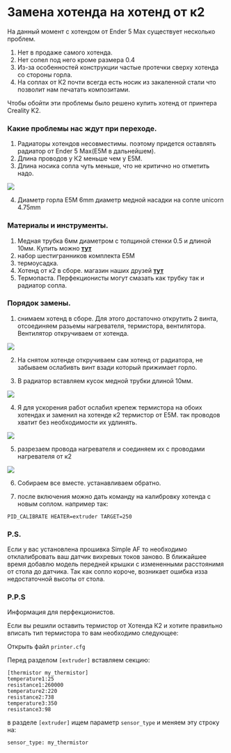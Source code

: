 # Замена хотенда на хотенд от к2

На данный момент с хотендом от Ender 5 Max существует несколько проблем.
1. Нет в продаже самого хотенда.
2. Нет сопел под него кроме размера 0.4
3. Из-за оcобенностей конструкции частые протечки сверху хотенда со стороны горла.
4. На соплах от К2 почти всегда есть носик из закаленной стали что позволит нам печатать композитами.

Чтобы обойти эти проблемы было решено купить хотенд от принтера Creality K2.

### Какие проблемы нас ждут при переходе.

1. Радиаторы хотендов несовместимы. поэтому придется оставлять радиатор от Ender 5 Max(E5M в дальнейшем).
2. Длина проводов у К2 меньше чем у E5M.
3. Длина носика сопла чуть меньше, что не критично но отметить надо.

![](/images/hotend_compare.jpg)

4. Диаметр горла Е5М 6mm диаметр медной насадки на сопле unicorn 4.75mm

### Материалы и инструменты. 

1. Медная трубка 6мм диаметром с толщиной стенки 0.5 и длиной 10мм. Купить можно [**тут**](https://prodiel.ru/trubka-mednaya-m2t-6-kh-05-mm-1-metr)
2. набор шестигранников комплекта Е5М
3. термоусадка.
4. Хотенд от к2 в сборе. магазин наших друзей [**тут**](https://creality-3d.ru/catalog/Ender-5-Max)
5. Термопаста. Перфекционисты могут смазать как трубку так и радиатор сопла.

### Порядок замены.
1. снимаем хотенд в сборе. Для этого достаточно открутить 2 винта, отсоединяем разьемы нагревателя, термистора, вентилятора. Вентилятор откручиваем от хотенда. 

![](/images/hotend_vid.jpg)

2. На снятом хотенде откручиваем сам хотенд от радиатора, не забываем ослабивть винт взади который прижимает горло.


3. В радиатор вставляем кусок медной трубки длиной 10мм.

![](/images/hotend2.jpg)

4. Я для ускорения работ ослабил крепеж термистора на обоих хотендах и заменил на хотенде к2 термистор от Е5М. так проводов хватит без необходимости их удлинять.

![](/images/hotend1.jpg)


5. разрезаем провода нагревателя и соединяем их с проводами нагревателя от к2

![](/images/hotend5.jpg)

6. Собираем все вместе. устанавливаем обратно.

7.  после включения можно дать команду на калибровку хотенда с новым соплом. например так:

```
PID_CALIBRATE HEATER=extruder TARGET=250
```

### P.S. 

Если у вас установлена прошивка Simple AF то необходимо отклалибровать ваш датчик вихревых токов заново. В ближайшее время добавлю модель передней крышки с измененными расстоянимя от стола до датчика. Так как сопло короче, возникает ошибка изза недостаточной высоты от стола.

### P.P.S

Информация для перфекционистов. 

Если вы решили оставить термистор от Хотенда К2 и хотите правильно вписать тип термистора то вам необходимо следующее:

Открыть файл `printer.cfg`

Перед разделом `[extruder]` вставляем секцию:

```
[thermistor my_thermistor]
temperature1:25
resistance1:260000
temperature2:220
resistance2:738
temperature3:350
resistance3:98
```
в разделе `[extruder]` ищем параметр `sensor_type` и меняем эту строку на:

```
sensor_type: my_thermistor
```